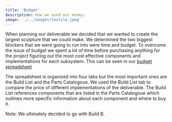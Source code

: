 ```yaml
---
title: 'Budget'
description: How we used our money. 
image: './../images/textile.jpeg'
---
```


When planning our deliverable we decided that we wanted to create the largest sculpture that we could make. We determined the two biggest blockers that we were going to run into were time and budget. To overcome the issue of budget we spent a lot of time before purchasing anything for the project figuring out the most cost effective components and implementations for each subsystem. This can be seen in our [budget spreadsheet](https://docs.google.com/spreadsheets/d/1s7Srr3bGlSXqBPVM4ljF5UdnTTSLWI5LUlDxZ8kWttc/edit?usp=sharing)

The spreadsheet is organized into four tabs but the most important ones are the Build List and the Parts Catalogoue. We used the Build List tab to compare the price of different implementations of the deliverable. The Build List references components that are listed in the Parts Catalogoue which outlines more specific information about each component and where to buy it.

Note: We ultimately decided to go with Build B.
